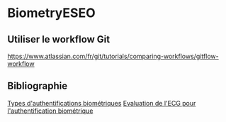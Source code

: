 # BiometryESEO

## Utiliser le workflow Git
https://www.atlassian.com/fr/git/tutorials/comparing-workflows/gitflow-workflow

## Bibliographie
[Types d'authentifications biométriques](https://www.biometrie-online.net/images/stories/dossiers/generalites/International-Journal-of-u-and-e-Service-Science-and-Technology.pdf)
[Evaluation de l'ECG pour l'authentification biométrique](https://www.scirp.org/pdf/JIS20120100004_57389606.pdf)
